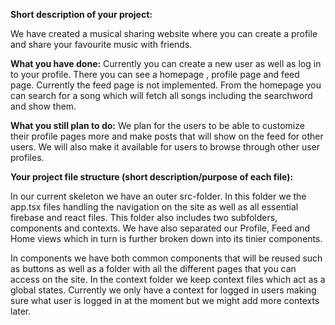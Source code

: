 **Short description of your project:**

We have created a musical sharing website where you can create a profile
and share your favourite music with friends. 

**What you have done:**
Currently you can create a new user as well as log in to your profile.
There you can see a homepage , profile page and feed page. Currently the feed
page is not implemented. From the homepage you can search for a song which
will fetch all songs including the searchword and show them. 

**What you still plan to do:**
We plan for the users to be able to customize their profile pages more and make
posts that will show on the feed for other users. We will also make it available
for users to browse through other user profiles. 

**Your project file structure (short description/purpose of each file):**

In our current skeleton we have an outer src-folder. In this folder we the app.tsx files
handling the navigation on the site as well as all essential firebase and react files. This folder also includes two subfolders,  components and contexts.  We have also separated our Profile, Feed and Home views which in turn is further broken down into its tinier components.


In components we have both common components that will be reused such as buttons as well as a folder with all the different pages that you can access on the site. In the context folder we keep context files which act as a global states. Currently we only have a context for logged in users making sure what user is logged in at the moment but we might add more contexts later. 
